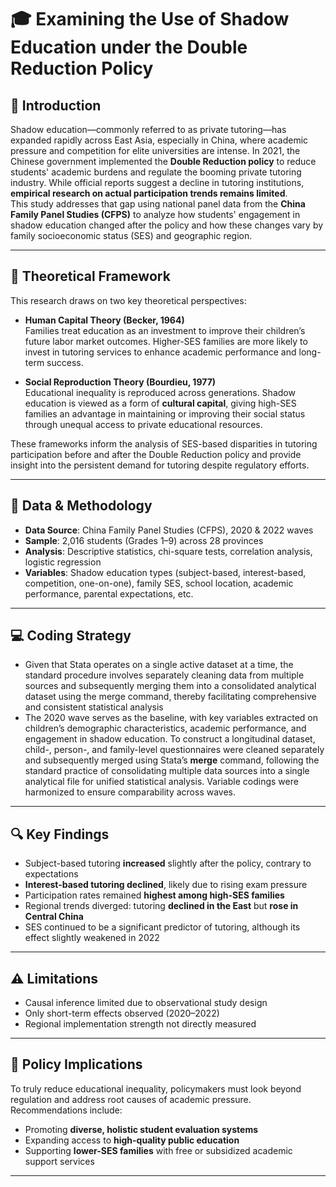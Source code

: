 # 🎓 Examining the Use of Shadow Education under the Double Reduction Policy


## 📘 Introduction

Shadow education—commonly referred to as private tutoring—has expanded rapidly across East Asia, especially in China, where academic pressure and competition for elite universities are intense. In 2021, the Chinese government implemented the **Double Reduction policy** to reduce students' academic burdens and regulate the booming private tutoring industry. While official reports suggest a decline in tutoring institutions, **empirical research on actual participation trends remains limited**.  
This study addresses that gap using national panel data from the **China Family Panel Studies (CFPS)** to analyze how students' engagement in shadow education changed after the policy and how these changes vary by family socioeconomic status (SES) and geographic region.

---

## 🧠 Theoretical Framework

This research draws on two key theoretical perspectives:

- **Human Capital Theory (Becker, 1964)**  
  Families treat education as an investment to improve their children’s future labor market outcomes. Higher-SES families are more likely to invest in tutoring services to enhance academic performance and long-term success.

- **Social Reproduction Theory (Bourdieu, 1977)**  
  Educational inequality is reproduced across generations. Shadow education is viewed as a form of **cultural capital**, giving high-SES families an advantage in maintaining or improving their social status through unequal access to private educational resources.

These frameworks inform the analysis of SES-based disparities in tutoring participation before and after the Double Reduction policy and provide insight into the persistent demand for tutoring despite regulatory efforts.

---

## 🧪 Data & Methodology

- **Data Source**: China Family Panel Studies (CFPS), 2020 & 2022 waves  
- **Sample**: 2,016 students (Grades 1–9) across 28 provinces  
- **Analysis**: Descriptive statistics, chi-square tests, correlation analysis, logistic regression  
- **Variables**: Shadow education types (subject-based, interest-based, competition, one-on-one), family SES, school location, academic performance, parental expectations, etc.

---

## 💻 Coding Strategy

- Given that Stata operates on a single active dataset at a time, the standard procedure involves separately cleaning data from multiple sources and subsequently merging them into a consolidated analytical dataset using the merge command, thereby facilitating comprehensive and consistent statistical analysis
- The 2020 wave serves as the baseline, with key variables extracted on children’s demographic characteristics, academic performance, and engagement in shadow education. To construct a longitudinal dataset, child-, person-, and family-level questionnaires were cleaned separately and subsequently merged using Stata’s **merge** command, following the standard practice of consolidating multiple data sources into a single analytical file for unified statistical analysis. Variable codings were harmonized to ensure comparability across waves.

---

## 🔍 Key Findings

- Subject-based tutoring **increased** slightly after the policy, contrary to expectations  
- **Interest-based tutoring declined**, likely due to rising exam pressure  
- Participation rates remained **highest among high-SES families**  
- Regional trends diverged: tutoring **declined in the East** but **rose in Central China**  
- SES continued to be a significant predictor of tutoring, although its effect slightly weakened in 2022

---

## ⚠️ Limitations

- Causal inference limited due to observational study design  
- Only short-term effects observed (2020–2022)  
- Regional implementation strength not directly measured

---

## 📌 Policy Implications

To truly reduce educational inequality, policymakers must look beyond regulation and address root causes of academic pressure. Recommendations include:

- Promoting **diverse, holistic student evaluation systems**
- Expanding access to **high-quality public education**
- Supporting **lower-SES families** with free or subsidized academic support services

---
